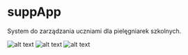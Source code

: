 suppApp
====================================

System do zarządzania uczniami dla pielęgniarek szkolnych.

![alt text](http://i.imgur.com/unlvyLk.png)
![alt text](http://i.imgur.com/rA8vyXs.png)
![alt text](http://i.imgur.com/zKcT3Bw.png)

